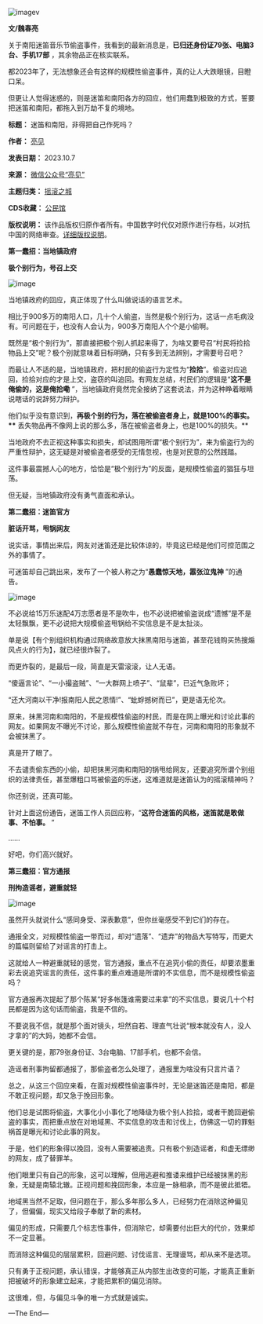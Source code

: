![imagev](https://keep.cdt.media/assets/images/1/a/1a035ac6/9467224b.jpeg)


**文/魏春亮** 


关于南阳迷笛音乐节偷盗事件，我看到的最新消息是，**已归还身份证79张、电脑3台、手机17部** ，其余物品正在核实联系。


都2023年了，无法想象还会有这样的规模性偷盗事件，真的让人大跌眼镜，目瞪口呆。


但更让人觉得迷惑的，则是迷笛和南阳各方的回应，他们用蠢到极致的方式，誓要把迷笛和南阳，都拖入到万劫不复的境地。




**标题：** 迷笛和南阳，非得把自己作死吗？  

**作者：** [亮见](https://chinadigitaltimes.net/space/亮见)  

**发表日期：** 2023.10.7  

**来源：** [微信公众号“亮见”](https://web.archive.org/web/https://mp.weixin.qq.com/s/NGTqdpyY0vsZYWzbwpKa6A)  

**主题归类：** [摇滚之城](https://chinadigitaltimes.net/space/摇滚之城)  

**CDS收藏：** [公民馆](https://chinadigitaltimes.net/space/%E5%85%AC%E6%B0%91%E9%A6%86)  

**版权说明：** 该作品版权归原作者所有。中国数字时代仅对原作进行存档，以对抗中国的网络审查。[详细版权说明](https://chinadigitaltimes.net/chinese/copyright)。


**第一蠢招：当地镇政府** 


**极个别行为，号召上交** 


![image](https://keep.cdt.media/assets/images/1/a/1a035ac6/e2843330.png)


当地镇政府的回应，真正体现了什么叫做说话的语言艺术。


相比于900多万的南阳人口，几十个人偷盗，当然是极个别行为，这话一点毛病没有。可问题在于，也没有人会认为，900多万南阳人个个是小偷啊。


既然是“极个别行为”，那直接把极个别人抓起来得了，为啥又要号召“村民将捡拾物品上交”呢？极个别就意味着目标明确，只有多到无法辨别，才需要号召吧？


而最让人不适的是，当地镇政府，把村民的偷盗行为定性为“**捡拾**”。偷盗对应追回，捡拾对应的才是上交，盗窃的叫追回。有网友总结，村民们的逻辑是“**这不是俺偷的，这是俺拾嘞** ”，当地镇政府竟然完全接纳了这套说法，并为这种睁着眼睛说瞎话的说辞努力辩护。


他们似乎没有意识到，**再极个别的行为，落在被偷盗者身上，就是100%的事实。\*\*** 丢失物品再不像网上说的那么多，落在被偷盗者身上，也是100%的损失。\*\*


当地政府不去正视这种事实和损失，却试图用所谓“极个别行为”，来为偷盗行为的严重性辩护，这无疑是对被偷盗者感受的无情忽视，也是对民意的公然践踏。


这件事最震撼人心的地方，恰恰是“极个别行为”的反面，是规模性偷盗的猖狂与坦荡。


但无疑，当地镇政府没有勇气直面和承认。


**第二蠢招：迷笛官方** 


**脏话开骂，甩锅网友** 


说实话，事情出来后，网友对迷笛还是比较体谅的，毕竟这已经是他们可控范围之外的事情了。


可迷笛却自己跳出来，发布了一个被人称之为“**愚蠢惊天地，嚣张泣鬼神** ”的通告。


![image](https://keep.cdt.media/assets/images/1/a/1a035ac6/3ff61053.jpeg)


不必说给15万乐迷配4万志愿者是不是吹牛，也不必说把被偷盗说成“遗憾”是不是太轻飘飘，更不必说把大规模偷盗甩锅给不实信息是不是太扯淡。


单是说【有个别组织机构通过网络故意放大抹黑南阳与迷笛，甚至花钱购买热搜煽风点火的行为】，就已经很炸裂了。


而更炸裂的，是最后一段，简直是天雷滚滚，让人无语。


“傻逼言论”、“一小撮盗贼”、“一大群网上喷子”、“鼠辈”，已近气急败坏；


“还大河南以干净!报南阳人民之恩情!”、“蚍蜉撼树而已”，更是语无伦次。


原来，抹黑河南和南阳的，不是规模性偷盗的村民，而是在网上曝光和讨论此事的网友。如果网友不曝光不讨论，那么规模性偷盗就不存在，河南和南阳的形象就不会被抹黑了。


真是开了眼了。


不去谴责偷东西的小偷，却把抹黑河南和南阳的锅甩给网友，还要追究所谓个别组织的法律责任，甚至爆粗口骂被偷盗的乐迷，这难道就是迷笛认为的摇滚精神吗？


你还别说，还真可能。


针对上面这份通告，迷笛工作人员回应称，“**这符合迷笛的风格，迷笛就是敢做事、不怕事。** ”


……


好吧，你们高兴就好。


**第三蠢招：官方通报** 


**刑拘造谣者，避重就轻** 


![image](https://keep.cdt.media/assets/images/1/a/1a035ac6/b958fa37.png)


虽然开头就说什么“感同身受、深表歉意”，但你丝毫感受不到它们的存在。


通报全文，对规模性偷盗一带而过，却对“遗落”、“遗弃”的物品大写特写，而更大的篇幅则留给了对谣言的打击上。


这就给人一种避重就轻的感觉，官方通报，重点不在追究小偷的责任，却要浓墨重彩去说追究谣言的责任，这件事的重点难道是所谓的不实信息，而不是规模性偷盗吗？


官方通报再次提起了那个陈某“好多帐篷谁需要过来拿”的不实信息，要说几十个村民都是因为这句话而偷盗，我是不信的。


不要说我不信，就是那个面对镜头，坦然自若、理直气壮说“根本就没有人，没人才拿的”的大妈，她都不会信。


更关键的是，那79张身份证、3台电脑、17部手机，也都不会信。


造谣者刑事拘留都通报了，那偷盗者怎么处理了，通报里为啥没有只言片语？


总之，从这三个回应来看，在面对规模性偷盗事件时，无论是迷笛还是南阳，都是不敢正视问题，却又急于挽回形象。


他们总是试图将偷盗，大事化小小事化了地降级为极个别人捡拾，或者干脆回避偷盗的事实，而把重点放在对地域黑、不实信息的攻击和讨伐上，仿佛这一切的罪魁祸首是曝光和讨论此事的网友。


于是，他们的形象得以挽回，没有人需要被追责。只有极个别造谣者，和虚无缥缈的网友，成了替罪羊。


他们眼里只有自己的形象，这可以理解，但用逃避和推诿来维护已经被抹黑的形象，无疑是南辕北辙。正视问题和挽回形象，本应是一脉相承，而不是彼此抵牾。


地域黑当然不足取，但问题在于，那么多年那么多人，已经努力在消除这种偏见了，但偏偏，现实又给段子奉献了新的素材。


偏见的形成，只需要几个标志性事件，但消除它，却需要付出巨大的代价，效果却不一定显著。


而消除这种偏见的层层累积，回避问题、讨伐谣言、无理谩骂，却从来不是选项。


只有勇于正视问题，承认错误，才能够真正从内部生出改变的可能，才能真正重新把被破坏的形象建立起来，才能把累积的偏见消除。


这很难，但，与偏见斗争的唯一方式就是诚实。


—The End—

